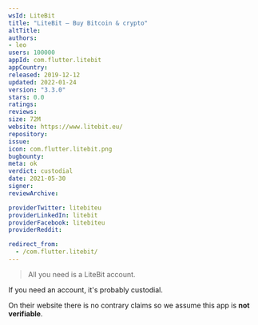 ```yaml
---
wsId: LiteBit
title: "LiteBit – Buy Bitcoin & crypto"
altTitle: 
authors:
- leo
users: 100000
appId: com.flutter.litebit
appCountry: 
released: 2019-12-12
updated: 2022-01-24
version: "3.3.0"
stars: 0.0
ratings: 
reviews: 
size: 72M
website: https://www.litebit.eu/
repository: 
issue: 
icon: com.flutter.litebit.png
bugbounty: 
meta: ok
verdict: custodial
date: 2021-05-30
signer: 
reviewArchive:

providerTwitter: litebiteu
providerLinkedIn: litebit
providerFacebook: litebiteu
providerReddit: 

redirect_from:
  - /com.flutter.litebit/
---
```


> All you need is a LiteBit account.

If you need an account, it's probably custodial.

On their website there is no contrary claims so we assume this app is
**not verifiable**.
